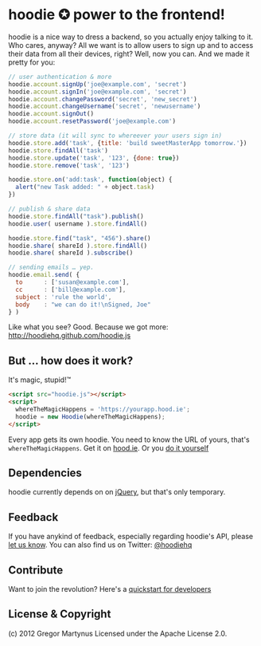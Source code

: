 hoodie ✪ power to the frontend!
===============================

hoodie is a nice way to dress a backend, so you actually enjoy talking to it. Who cares, anyway? All we want is to allow users to sign up and to access their data from all their devices, right? Well, now you can. And we made it pretty for you:

```javascript
// user authentication & more
hoodie.account.signUp('joe@example.com', 'secret')
hoodie.account.signIn('joe@example.com', 'secret')
hoodie.account.changePassword('secret', 'new_secret')
hoodie.account.changeUsername('secret', 'newusername')
hoodie.account.signOut()
hoodie.account.resetPassword('joe@example.com')

// store data (it will sync to whereever your users sign in)
hoodie.store.add('task', {title: 'build sweetMasterApp tomorrow.'})
hoodie.store.findAll('task')
hoodie.store.update('task', '123', {done: true})
hoodie.store.remove('task', '123')

hoodie.store.on('add:task', function(object) {
  alert("new Task added: " + object.task)
})

// publish & share data
hoodie.store.findAll("task").publish()
hoodie.user( username ).store.findAll()

hoodie.store.find("task", "456").share()
hoodie.share( shareId ).store.findAll()
hoodie.share( shareId ).subscribe()

// sending emails … yep.
hoodie.email.send( {
  to      : ['susan@example.com'],
  cc      : ['bill@example.com'],
  subject : 'rule the world',
  body    : "we can do it!\nSigned, Joe"
} )
```

Like what you see? Good. Because we got more: http://hoodiehq.github.com/hoodie.js


But … how does it work?
-----------------------

It's magic, stupid!™ 

```html
<script src="hoodie.js"></script>
<script>
  whereTheMagicHappens = 'https://yourapp.hood.ie';
  hoodie = new Hoodie(whereTheMagicHappens);
</script>
```

Every app gets its own hoodie. You need to know the URL of yours, that's `whereTheMagicHappens`.
Get it on [hood.ie](http://hood.ie). Or you [do it yourself](https://github.com/hoodiehq/hoodie-app)


Dependencies
------------

hoodie currently depends on on [jQuery](http://jquery.com), but that's only temporary. 


Feedback
--------

If you have anykind of feedback, especially regarding hoodie's API, please [let us know](https://github.com/hoodiehq/hoodie.js/issues). You can also find us on Twitter: [@hoodiehq](https://twitter.com/hoodiehq)


Contribute
----------

Want to join the revolution? Here's a [quickstart for developers](https://github.com/hoodiehq/hoodie.js/blob/master/quickstart_for_developers.md)


License & Copyright
-------------------

(c) 2012 Gregor Martynus
Licensed under the Apache License 2.0.